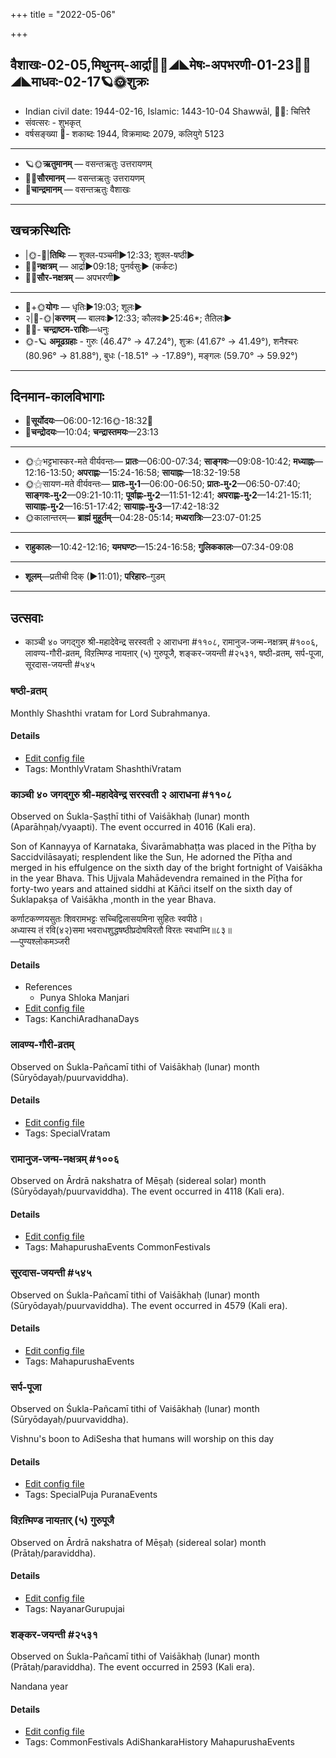 +++
title = "2022-05-06"

+++
## वैशाखः-02-05,मिथुनम्-आर्द्रा🌛🌌◢◣मेषः-अपभरणी-01-23🌌🌞◢◣माधवः-02-17🪐🌞शुक्रः
- Indian civil date: 1944-02-16, Islamic: 1443-10-04 Shawwāl, 🌌🌞: चित्तिरै
- संवत्सरः - शुभकृत्
- वर्षसङ्ख्या 🌛- शकाब्दः 1944, विक्रमाब्दः 2079, कलियुगे 5123
___________________
- 🪐🌞**ऋतुमानम्** — वसन्तऋतुः उत्तरायणम्
- 🌌🌞**सौरमानम्** — वसन्तऋतुः उत्तरायणम्
- 🌛**चान्द्रमानम्** — वसन्तऋतुः वैशाखः
___________________


## खचक्रस्थितिः
- |🌞-🌛|**तिथिः** — शुक्ल-पञ्चमी►12:33; शुक्ल-षष्ठी►  
- 🌌🌛**नक्षत्रम्** — आर्द्रा►09:18; पुनर्वसुः► (कर्कटः)  
- 🌌🌞**सौर-नक्षत्रम्** — अपभरणी►  
___________________
- 🌛+🌞**योगः** — धृतिः►19:03; शूलः►  
- २|🌛-🌞|**करणम्** — बालवः►12:33; कौलवः►25:46*; तैतिलः►  
- 🌌🌛- **चन्द्राष्टम-राशिः**—धनुः  
- 🌞-🪐 **अमूढग्रहाः** - गुरुः (46.47° → 47.24°), शुक्रः (41.67° → 41.49°), शनैश्चरः (80.96° → 81.88°), बुधः (-18.51° → -17.89°), मङ्गलः (59.70° → 59.92°)
___________________


## दिनमान-कालविभागाः
- 🌅**सूर्योदयः**—06:00-12:16🌞️-18:32🌇  
- 🌛**चन्द्रोदयः**—10:04; **चन्द्रास्तमयः**—23:13  
___________________
- 🌞⚝भट्टभास्कर-मते वीर्यवन्तः— **प्रातः**—06:00-07:34; **साङ्गवः**—09:08-10:42; **मध्याह्नः**—12:16-13:50; **अपराह्णः**—15:24-16:58; **सायाह्नः**—18:32-19:58  
- 🌞⚝सायण-मते वीर्यवन्तः— **प्रातः-मु॰1**—06:00-06:50; **प्रातः-मु॰2**—06:50-07:40; **साङ्गवः-मु॰2**—09:21-10:11; **पूर्वाह्णः-मु॰2**—11:51-12:41; **अपराह्णः-मु॰2**—14:21-15:11; **सायाह्नः-मु॰2**—16:51-17:42; **सायाह्नः-मु॰3**—17:42-18:32  
- 🌞कालान्तरम्— **ब्राह्मं मुहूर्तम्**—04:28-05:14; **मध्यरात्रिः**—23:07-01:25  
___________________
- **राहुकालः**—10:42-12:16; **यमघण्टः**—15:24-16:58; **गुलिककालः**—07:34-09:08  
___________________
- **शूलम्**—प्रतीची दिक् (►11:01); **परिहारः**–गुडम्  
___________________

## उत्सवाः
- काञ्ची ४० जगद्गुरु श्री-महादेवेन्द्र सरस्वती २ आराधना #११०८, रामानुज-जन्म-नक्षत्रम् #१००६, लावण्य-गौरी-व्रतम्, विऱऩ्मिण्ड नायऩार् (५) गुरुपूजै, शङ्कर-जयन्ती #२५३१, षष्ठी-व्रतम्, सर्प-पूजा, सूरदास-जयन्ती #५४५
### षष्ठी-व्रतम्



Monthly Shashthi vratam for Lord Subrahmanya.

#### Details
- [Edit config file](https://github.com/jyotisham/adyatithi/blob/master/devatA/kaumAra/description_only/SaSThI-vratam.toml)
- Tags: MonthlyVratam ShashthiVratam


### काञ्ची ४० जगद्गुरु श्री-महादेवेन्द्र सरस्वती २ आराधना #११०८

Observed on Śukla-Ṣaṣṭhī tithi of Vaiśākhaḥ (lunar) month (Aparāhṇaḥ/vyaapti). The event occurred in 4016 (Kali era).  


Son of Kannayya of Karnataka, Śivarāmabhaṭṭa was placed in the Pīṭha by Saccidvilāsayati; resplendent like the Sun, He adorned the Pīṭha and merged in his effulgence on the sixth day of the bright fortnight of Vaiśākha in the year Bhava. This Ujjvala Mahādevendra remained in the Pīṭha for forty-two years and attained siddhi at Kāñci itself on the sixth day of Śuklapakṣa of Vaiśākha ,month in the year Bhava.

कर्णाटकण्णयसुतः शिवरामभट्टः सच्चिद्विलासयमिना सुहितः स्वपीठे।  
अध्यास्य तं रवि(४२)समा भवराधशुद्धषष्ठीप्रदोषविरतौ विरतः स्वधाम्नि॥८३॥  
—पुण्यश्लोकमञ्जरी



#### Details
- References
  - Punya Shloka Manjari
- [Edit config file](https://github.com/jyotisham/adyatithi/blob/master/mahApuruSha/kAnchI-maTha/lunar_month/tithi/02/06/kAJcI_40_jagadguru_zrI~mahAdEvEndra_sarasvatI_2_ArAdhanA.toml)
- Tags: KanchiAradhanaDays


### लावण्य-गौरी-व्रतम्

Observed on Śukla-Pañcamī tithi of Vaiśākhaḥ (lunar) month (Sūryōdayaḥ/puurvaviddha). 



#### Details
- [Edit config file](https://github.com/jyotisham/adyatithi/blob/master/devatA/umA/lunar_month/tithi/02/05/lAvaNya-gaurI-vratam.toml)
- Tags: SpecialVratam


### रामानुज-जन्म-नक्षत्रम् #१००६

Observed on Ārdrā nakshatra of Mēṣaḥ (sidereal solar) month (Sūryōdayaḥ/puurvaviddha). The event occurred in 4118 (Kali era).  




#### Details
- [Edit config file](https://github.com/jyotisham/adyatithi/blob/master/mahApuruSha/vaiShNava-misc/sidereal_solar_month/nakshatra/01/06/rAmAnuja-janma-nakSatram.toml)
- Tags: MahapurushaEvents CommonFestivals


### सूरदास-जयन्ती #५४५

Observed on Śukla-Pañcamī tithi of Vaiśākhaḥ (lunar) month (Sūryōdayaḥ/puurvaviddha). The event occurred in 4579 (Kali era).  




#### Details
- [Edit config file](https://github.com/jyotisham/adyatithi/blob/master/mahApuruSha/sangIta-kRt/lunar_month/tithi/02/05/sUradAsa~jayantI.toml)
- Tags: MahapurushaEvents


### सर्प-पूजा

Observed on Śukla-Pañcamī tithi of Vaiśākhaḥ (lunar) month (Sūryōdayaḥ/puurvaviddha). 

Vishnu's boon to AdiSesha that humans will worship on this day

#### Details
- [Edit config file](https://github.com/jyotisham/adyatithi/blob/master/devatA/misc-fauna/lunar_month/tithi/02/05/sarpa-pUjA~1.toml)
- Tags: SpecialPuja PuranaEvents


### विऱऩ्मिण्ड नायऩार् (५) गुरुपूजै

Observed on Ārdrā nakshatra of Mēṣaḥ (sidereal solar) month (Prātaḥ/paraviddha). 



#### Details
- [Edit config file](https://github.com/jyotisham/adyatithi/blob/master/mahApuruSha/nAyanAr/sidereal_solar_month/nakshatra/01/06/vir2an2miNDa_nAyan2Ar_%285%29_gurupUjai.toml)
- Tags: NayanarGurupujai


### शङ्कर-जयन्ती #२५३१

Observed on Śukla-Pañcamī tithi of Vaiśākhaḥ (lunar) month (Prātaḥ/paraviddha). The event occurred in 2593 (Kali era).  


Nandana year

#### Details
- [Edit config file](https://github.com/jyotisham/adyatithi/blob/master/mahApuruSha/kAnchI-maTha/lunar_month/tithi/02/05/zaGkara~jayantI.toml)
- Tags: CommonFestivals AdiShankaraHistory MahapurushaEvents


